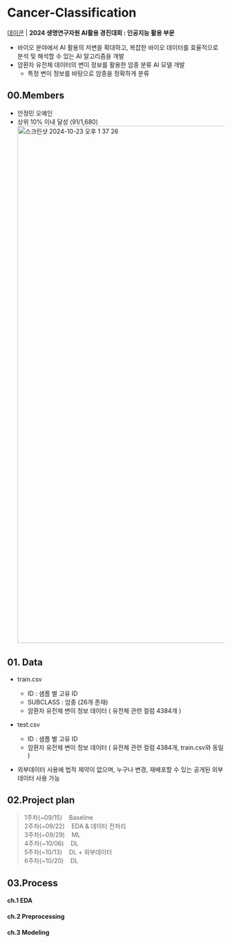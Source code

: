 # Cancer-Classification
[데이콘](https://dacon.io/competitions/official/236355/overview/description) | **2024 생명연구자원 AI활용 경진대회 : 인공지능 활용 부문**
- 바이오 분야에서 AI 활용의 저변을 확대하고, 복잡한 바이오 데이터를 효율적으로 분석 및 해석할 수 있는 AI 알고리즘을 개발
- 암환자 유전체 데이터의 변이 정보를 활용한 암종 분류 AI 모델 개발
  - 특정 변이 정보를 바탕으로 암종을 정확하게 분류
## 00.Members
- 안정민 오예인
- 상위 10% 이내 달성 (91/1,680)
  <img width="1197" alt="스크린샷 2024-10-23 오후 1 37 26" src="https://github.com/user-attachments/assets/b4da1a95-0cf3-45a5-ac7f-701868fda80c">

## 01. Data
- train.csv 
  - ID : 샘플 별 고유 ID
  - SUBCLASS : 암종 (26개 존재)
  - 암환자 유전체 변이 정보 데이터 ( 유전체 관련 컬럼 4384개 )

- test.csv
  - ID : 샘플 별 고유 ID
  - 암환자 유전체 변이 정보 데이터 ( 유전체 관련 컬럼 4384개, train.csv와 동일 )

- 외부데이터 사용에 법적 제약이 없으며, 누구나 변경, 재배포할 수 있는 공개된 외부 데이터 사용 가능
## 02.Project plan

> 1주차(~09/15)&nbsp;&nbsp;&nbsp; Baseline     
> 2주차(~09/22)&nbsp;&nbsp;&nbsp; EDA & 데이터 전처리            
> 3주차(~09/29)&nbsp;&nbsp;&nbsp; ML   
> 4주차(~10/06)&nbsp;&nbsp;&nbsp; DL     
> 5주차(~10/13)&nbsp;&nbsp;&nbsp; DL + 외부데이터                    
> 6주차(~10/20)&nbsp;&nbsp;&nbsp; DL   

## 03.Process
#### ch.1 EDA
#### ch.2 Preprocessing
#### ch.3 Modeling
